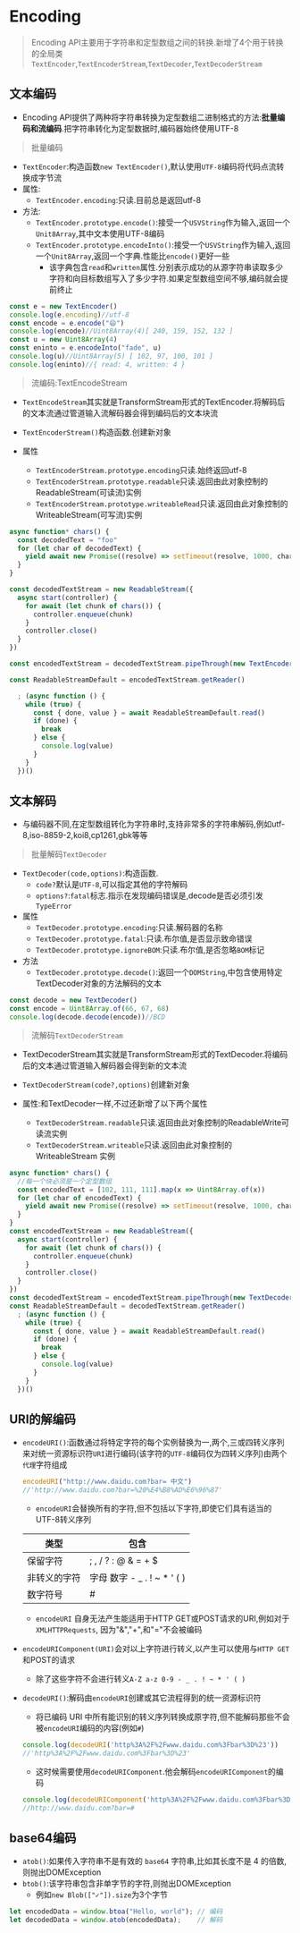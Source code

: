 # Encoding

>Encoding API主要用于字符串和定型数组之间的转换.新增了4个用于转换的全局类`TextEncoder`,`TextEncoderStream`,`TextDecoder`,`TextDecoderStream`

## 文本编码

* Encoding API提供了两种将字符串转换为定型数组二进制格式的方法:**批量编码和流编码**.把字符串转化为定型数据时,编码器始终使用UTF-8

>批量编码

* `TextEncoder`:构造函数`new TextEncoder()`,默认使用`UTF-8`编码将代码点流转换成字节流
* 属性:
  * `TextEncoder.encoding`:只读.目前总是返回utf-8
* 方法:
  * `TextEncoder.prototype.encode()`:接受一个`USVString`作为输入,返回一个`Unit8Array`,其中文本使用UTF-8编码
  * `TextEncoder.prototype.encodeInto()`:接受一个`USVString`作为输入,返回一个`Unit8Array`,返回一个字典.性能比`encode()`更好一些
    * 该字典包含`read`和`written`属性.分别表示成功的从源字符串读取多少字符和向目标数组写入了多少字符.如果定型数组空间不够,编码就会提前终止

```js
const e = new TextEncoder()
console.log(e.encoding)//utf-8
const encode = e.encode("😄")
console.log(encode)//Uint8Array(4)[ 240, 159, 152, 132 ]
const u = new Uint8Array(4)
const eninto = e.encodeInto("fade", u)
console.log(u)//Uint8Array(5) [ 102, 97, 100, 101 ]
console.log(eninto)//{ read: 4, written: 4 }
```

>流编码:TextEncodeStream

* `TextEncodeStream`其实就是TransformStream形式的TextEncoder.将解码后的文本流通过管道输入流解码器会得到编码后的文本块流

* `TextEncoderStream()`构造函数.创建新对象
* 属性
  * `TextEncoderStream.prototype.encoding`只读.始终返回utf-8
  * `TextEncoderStream.prototype.readable`只读.返回由此对象控制的ReadableStream(可读流)实例
  * `TextEncoderStream.prototype.writeableRead`只读.返回由此对象控制的WriteableStream(可写流)实例

```js
async function* chars() {
  const decodedText = "foo"
  for (let char of decodedText) {
    yield await new Promise((resolve) => setTimeout(resolve, 1000, char))
  }
}

const decodedTextStream = new ReadableStream({
  async start(controller) {
    for await (let chunk of chars()) {
      controller.enqueue(chunk)
    }
    controller.close()
  }
})

const encodedTextStream = decodedTextStream.pipeThrough(new TextEncoderStream())

const ReadableStreamDefault = encodedTextStream.getReader()

  ; (async function () {
    while (true) {
      const { done, value } = await ReadableStreamDefault.read()
      if (done) {
        break
      } else {
        console.log(value)
      }
    }
  })()
```

## 文本解码

* 与编码器不同,在定型数组转化为字符串时,支持非常多的字符串解码,例如utf-8,iso-8859-2,koi8,cp1261,gbk等等

>批量解码`TextDecoder`

* `TextDecoder(code,options)`:构造函数.
  * `code?`默认是`UTF-8`,可以指定其他的字符解码
  * `options?`:`fatal`标志.指示在发现编码错误是,decode是否必须引发`TypeError`
* 属性
  * `TextDecoder.prototype.encoding`:只读.解码器的名称
  * `TextDecoder.prototype.fatal`:只读.布尔值,是否显示致命错误
  * `TextDecoder.prototype.ignoreBOM`:只读.布尔值,是否忽略`BOM`标记
* 方法
  * `TextDecoder.prototype.decode()`:返回一个`DOMString`,中包含使用特定TextDecoder对象的方法解码的文本

```js
const decode = new TextDecoder()
const encode = Uint8Array.of(66, 67, 68)
console.log(decode.decode(encode))//BCD
```

>流解码`TextDecoderStream`

* TextDecoderStream其实就是TransformStream形式的TextDecoder.将编码后的文本通过管道输入解码器会得到新的文本流

* `TextDecoderStream(code?,options)`创建新对象
* 属性:和TextDecoder一样,不过还新增了以下两个属性
  * `TextDecoderStream.readable`只读.返回由此对象控制的ReadableWrite可读流实例
  * `TextDecoderStream.writeable`只读.返回由此对象控制的 WriteableStream 实例

```js
async function* chars() {
  //每一个块必须是一个定型数组
  const encodedText = [102, 111, 111].map(x => Uint8Array.of(x))
  for (let char of encodedText) {
    yield await new Promise((resolve) => setTimeout(resolve, 1000, char))
  }
}
const encodedTextStream = new ReadableStream({
  async start(controller) {
    for await (let chunk of chars()) {
      controller.enqueue(chunk)
    }
    controller.close()
  }
})
const decodedTextStream = encodedTextStream.pipeThrough(new TextDecoderStream())
const ReadableStreamDefault = decodedTextStream.getReader()
  ; (async function () {
    while (true) {
      const { done, value } = await ReadableStreamDefault.read()
      if (done) {
        break
      } else {
        console.log(value)
      }
    }
  })()
```

## URI的解编码

* `encodeURI()`:函数通过将特定字符的每个实例替换为一,两个,三或四转义序列来对统一资源标识符`URI`进行编码(该字符的`UTF-8`编码仅为四转义序列)由两个`代理`字符组成

   ```js
   encodeURI("http://www.daidu.com?bar= 中文")
   //'http://www.daidu.com?bar=%20%E4%B8%AD%E6%96%87'
   ```

  * `encodeURI`会替换所有的字符,但不包括以下字符,即使它们具有适当的UTF-8转义序列

  | 类型         | 包含                        |
  | ------------ | --------------------------- |
  | 保留字符     | ; , / ? : @ & = + $         |
  | 非转义的字符 | 字母 数字 - _ . ! ~ * ' ( ) |
  | 数字符号     | #                           |

  * `encodeURI` 自身无法产生能适用于HTTP GET或POST请求的URI,例如对于`XMLHTTPRequests`, 因为"&","+",和"="不会被编码
* `encodeURIComponent(URI)`会对以上字符进行转义,以产生可以使用与`HTTP GET`和POST的请求
  * 除了这些字符不会进行转义`A-Z a-z 0-9 - _ . ! ~ * ' ( )`

* `decodeURI()`:解码由`encodeURI`创建或其它流程得到的统一资源标识符
  * 将已编码 URI 中所有能识别的转义序列转换成原字符,但不能解码那些不会被`encodeURI`编码的内容(例如`#`)

   ```js
   console.log(decodeURI('http%3A%2F%2Fwww.daidu.com%3Fbar%3D%23'))
   //'http%3A%2F%2Fwww.daidu.com%3Fbar%3D%23'
   ```

  * 这时候需要使用`decodeURIComponent`.他会解码`encodeURIComponent`的编码

   ```js
   console.log(decodeURIComponent('http%3A%2F%2Fwww.daidu.com%3Fbar%3D%23'))
   //http://www.daidu.com?bar=#
   ```

## base64编码

* `atob()`:如果传入字符串不是有效的 `base64` 字符串,比如其长度不是 4 的倍数,则抛出DOMException
* `btob()`:该字符串包含非单字节的字符,则抛出DOMException
  * 例如`new Blob(["✓"]).size`为3个字节

```js
let encodedData = window.btoa("Hello, world"); // 编码
let decodedData = window.atob(encodedData);    // 解码
```

